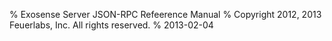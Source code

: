 % Exosense Server JSON-RPC Refeerence Manual
% Copyright 2012, 2013 Feuerlabs, Inc. All rights reserved.
% 2013-02-04

